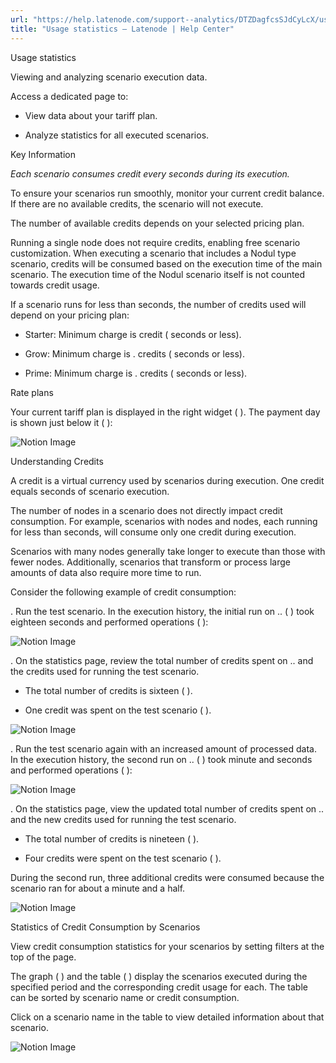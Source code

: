 ```yaml
---
url: "https://help.latenode.com/support--analytics/DTZDagfcsSJdCyLcX/usage-statistics/DTZDaggUqSyZ"
title: "Usage statistics – Latenode | Help Center"
---
```


 Usage statistics

Viewing and analyzing scenario execution data.


Access a dedicated page to:

- View data about your tariff plan.

- Analyze statistics for all executed scenarios.

 Key Information

_Each scenario consumes  credit every  seconds during its execution._

To ensure your scenarios run smoothly, monitor your current credit balance. If there are no available credits, the scenario will not execute.

The number of available credits depends on your selected pricing plan.



Running a single node does not require credits, enabling free scenario customization. When executing a scenario that includes a Nodul type scenario, credits will be consumed based on the execution time of the main scenario. The execution time of the Nodul scenario itself is not counted towards credit usage.

If a scenario runs for less than  seconds, the number of credits used will depend on your pricing plan:

- Starter: Minimum charge is  credit ( seconds or less).

- Grow: Minimum charge is . credits ( seconds or less).

- Prime: Minimum charge is . credits ( seconds or less).

 Rate plans

Your current tariff plan is displayed in the right widget (  ). The payment day is shown just below it (  ):

![Notion Image](https://www.notion.so/image/https%A%F%Fprod-files-secure.s.us-west-.amazonaws.com%Ffbefde--fff--dca%Fee-a---ff%FUntitled.png?table=block&id=d-a-c--facb&cache=v)

 Understanding Credits

A credit is a virtual currency used by scenarios during execution. One credit equals  seconds of scenario execution.

The number of nodes in a scenario does not directly impact credit consumption. For example, scenarios with  nodes and  nodes, each running for less than  seconds, will consume only one credit during execution.



Scenarios with many nodes generally take longer to execute than those with fewer nodes. Additionally, scenarios that transform or process large amounts of data also require more time to run.

Consider the following example of credit consumption:

\. Run the test scenario. In the execution history, the initial run on .. (  ) took eighteen seconds and performed  operations (  ):

![Notion Image](https://www.notion.so/image/https%A%F%Fprod-files-secure.s.us-west-.amazonaws.com%Ffbefde--fff--dca%Fae-def-cc-d-beef%FUntitled.png?table=block&id=d-a-d-fc-ebfcb&cache=v)

\. On the statistics page, review the total number of credits spent on .. and the credits used for running the test scenario.

- The total number of credits is sixteen (  ).

- One credit was spent on the test scenario (  ).

![Notion Image](https://www.notion.so/image/https%A%F%Fprod-files-secure.s.us-west-.amazonaws.com%Ffbefde--fff--dca%Fcfeee-facd-c-a-dde%FUntitled.png?table=block&id=d-a--fd-cedcbaaa&cache=v)

\. Run the test scenario again with an increased amount of processed data. In the execution history, the second run on .. (  ) took  minute and  seconds and performed  operations (  ):

![Notion Image](https://www.notion.so/image/https%A%F%Fprod-files-secure.s.us-west-.amazonaws.com%Ffbefde--fff--dca%Febf-b-da-b-edbeb%FUntitled.png?table=block&id=d-a---ededdd&cache=v)

\. On the statistics page, view the updated total number of credits spent on .. and the new credits used for running the test scenario.

- The total number of credits is nineteen (  ).

- Four credits were spent on the test scenario (  ).

During the second run, three additional credits were consumed because the scenario ran for about a minute and a half.

![Notion Image](https://www.notion.so/image/https%A%F%Fprod-files-secure.s.us-west-.amazonaws.com%Ffbefde--fff--dca%Fafbee-ad-ecc-af-fbbb%FUntitled.png?table=block&id=d-a--ab-debbed&cache=v)

 Statistics of Credit Consumption by Scenarios

View credit consumption statistics for your scenarios by setting filters at the top of the page.

The graph (  ) and the table (  ) display the scenarios executed during the specified period and the corresponding credit usage for each. The table can be sorted by scenario name or credit consumption.

Click on a scenario name in the table to view detailed information about that scenario.

![Notion Image](https://www.notion.so/image/https%A%F%Fprod-files-secure.s.us-west-.amazonaws.com%Ffbefde--fff--dca%Feddd-cee-f--eadafe%FUntitled.png?table=block&id=d-a---cedc&cache=v)

  